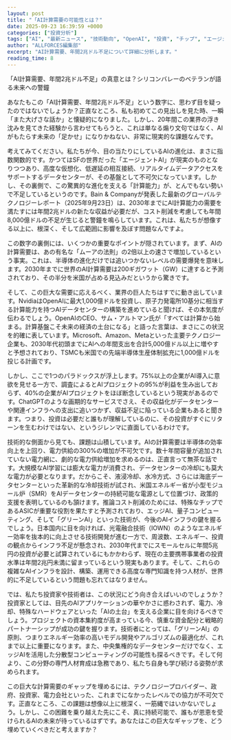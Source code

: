 ```yaml
---
layout: post
title: "「AI計算需要の可能性とは？"
date: 2025-09-23 16:39:59 +0000
categories: ["投資分析"]
tags: ["AI", "最新ニュース", "技術動向", "OpenAI", "投資", "チップ", "エージェント"]
author: "ALLFORCES編集部"
excerpt: "AI計算需要、年間2兆ドル不足について詳細に分析します。"
reading_time: 8
---
```


「AI計算需要、年間2兆ドル不足」の真意とは？シリコンバレーのベテランが語る未来への警鐘

あなたもこの「AI計算需要、年間2兆ドル不足」という数字に、思わず目を疑ったのではないでしょうか？正直なところ、私も初めてこの見出しを見た時、一瞬「また大げさな話か」と懐疑的になりました。しかし、20年間この業界の浮き沈みを見てきた経験から言わせてもらうと、これは単なる煽り文句ではなく、AIがもたらす未来の「足かせ」になりかねない、非常に現実的な課題なんです。

考えてみてください。私たちが今、目の当たりにしているAIの進化は、まさに指数関数的です。かつてはSFの世界だった「エージェントAI」が現実のものとなりつつあり、高度な仮想化、低遅延の相互接続、リアルタイムデータアクセスをサポートするデータセンターが、その基盤として不可欠になっています。しかし、その裏側で、この驚異的な進化を支える「計算能力」が、とんでもない勢いで不足しているというのです。Bain & Companyが発表した最新のグローバルテクノロジーレポート（2025年9月23日）は、2030年までにAI計算能力の需要を満たすには年間2兆ドルの新たな収益が必要だが、コスト削減を考慮しても年間8,000億ドルの不足が生じると警鐘を鳴らしています。これは、私たちが想像する以上に、根深く、そして広範囲に影響を及ぼす問題なんですよ。

この数字の裏側には、いくつかの重要なポイントが隠されています。まず、AIの計算需要は、あの有名な「ムーアの法則」の2倍以上の速さで増加しているという事実。これは、半導体の進化だけでは追いつかないレベルの需要爆発を意味します。2030年までに世界のAI計算需要は200ギガワット（GW）に達すると予測されており、その半分を米国が占める見込みだというから驚きです。

そして、この巨大な需要に応えるべく、業界の巨人たちはすでに動き出しています。NvidiaはOpenAIに最大1,000億ドルを投資し、原子力発電所10基分に相当する計算能力を持つAIデータセンターの構築を進めていると聞けば、その本気度が伝わるでしょう。OpenAIのCEO、サム・アルトマン氏が「すべては計算から始まる。計算基盤こそ未来の経済の土台になる」と語った言葉は、まさにこの状況を的確に表しています。Microsoft、Amazon、Metaといった主要テクノロジー企業も、2030年代初頭までにAIへの年間支出を合計5,000億ドル以上に増やすと予想されており、TSMCも米国での先端半導体生産体制拡充に1,000億ドルを投じる計画です。

しかし、ここで1つのパラドックスが浮上します。75%以上の企業がAI導入に意欲を見せる一方で、調査によるとAIプロジェクトの95%が利益を生み出しておらず、40%の企業がAIプロジェクトをほぼ断念しているという現実があるのです。ChatGPTのような画期的なサービスでさえ、その収益化がデータセンターや関連インフラへの支出に追いつかず、収益不足に陥っている企業もあると聞きます。つまり、投資は必要だと誰もが理解しているのに、その投資がすぐにリターンを生むわけではない、というジレンマに直面しているわけです。

技術的な側面から見ても、課題は山積しています。AIの計算需要は半導体の効率向上を上回り、電力供給の300%の増加が不可欠です。数十年間容量が追加されていない電力網に、劇的な電力供給増加を求めるのは、正直言って無茶な話です。大規模なAI学習には膨大な電力が消費され、データセンターの冷却にも莫大な電力が必要となります。だからこそ、液浸冷却、水冷方式、さらには海底データセンターといった革新的な冷却技術が試され、米国エネルギー省が小型モジュール炉（SMR）をAIデータセンターの持続可能な電源として位置づけ、政策的支援を表明しているのも頷けます。推論コスト削減のためには、特殊なチップであるASICが重要な役割を果たすと予測されており、エッジAI、量子コンピューティング、そして「グリーンAI」といった技術が、今後のAIインフラの鍵を握るでしょう。日本国内に目を向ければ、光電融合技術（IOWN）のようなエネルギー効率を抜本的に向上させる技術開発が進む一方で、周波数、エネルギー、投資の観点からインフラ不足が懸念され、2030年代までにスモールセルに年間5兆円の投資が必要と試算されているにもかかわらず、現在の主要携帯事業者の投資水準は年間2兆円未満に留まっているという現実もあります。そして、これらの複雑なAIインフラを設計、構築、運用できる高度な専門知識を持つ人材が、世界的に不足しているという問題も忘れてはなりません。

では、私たち投資家や技術者は、この状況にどう向き合えばいいのでしょうか？投資家としては、目先のAIアプリケーションの華やかさに惑わされず、電力、冷却、特殊なハードウェアといった「AIの土台」を支える企業に目を向けるべきでしょう。プロジェクトの資本集約度が高まっている今、慎重な資金配分と戦略的パートナーシップが成功の鍵を握ります。技術者にとっては、「グリーンAI」の原則、つまりエネルギー効率の高いモデル開発やアルゴリズムの最適化が、これまで以上に重要になります。また、中央集権的なデータセンターだけでなく、エッジAIを活用した分散型コンピューティングの可能性も探るべきです。そして何より、この分野の専門人材育成は急務であり、私たち自身も学び続ける姿勢が求められます。

この巨大な計算需要のギャップを埋めるには、テクノロジープロバイダー、政府、投資家、電力会社といった、これまでになかったレベルでの協力が不可欠です。正直なところ、この課題は想像以上に根深く、一筋縄ではいかないでしょう。しかし、この困難を乗り越えた先にこそ、真に持続可能で、誰もが恩恵を受けられるAIの未来が待っているはずです。あなたはこの巨大なギャップを、どう埋めていくべきだと考えますか？


